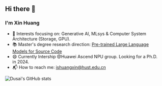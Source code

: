 ## Hi there 👋


<!--
**isHuangXin/isHuangXin** is a ✨ _special_ ✨ repository because its `README.md` (this file) appears on your GitHub profile.

Here are some ideas to get you started:

- 🔭 I’m currently working on ...
- 🌱 I’m currently learning ...
- 👯 I’m looking to collaborate on ...
- 🤔 I’m looking for help with ...
- 💬 Ask me about ...
- 📫 How to reach me: ...
- 😄 Pronouns: ...
- ⚡ Fun fact: ...
-->


<!-- - 🍊 I will continue postgraduate study in computer science at Huazhong University of Science and Technology this September.
- 📚 My research interests: Machine Learning, Compilation principle, Natural Language Processing for Code(NLP4Code).
- 💻 I’m currently working on designing and code-to-code matching algorithm.-->
<!-- - 💻 My current interests: Natural Language Processing for Code(NLP4Code), Compilers Principles. -->
### I'm Xin Huang

<!--- 🔭 Interests focusing on: Distributed Storage & Database Systems（C++）、System for AI (LLMs) -->
- 🔭 Interests focusing on: Generative AI, MLsys & Computer System Architecture (Storage, GPU).
- 📚 Master's degree research direction: [Pre-trained Large Language Models for Source Code](https://github.com/isHuangXin/graphcodebert-two-stage-hash-code-search)
- 😄 Currently Intership @Huawei Ascend NPU group. Looking for a Ph.D. in 2024.
- 📬 How to reach me: ishuangxin@hust.edu.cn
<!--   - I currently got a summer internship at [OceanBase](https://en.oceanbase.com/?utm_source=google_ads&utm_medium=keywords&utm_campaign=othersbrand&utm_term=exa_oceanbase&gclid=CjwKCAjwl6OiBhA2EiwAuUwWZSlmumxoKGc_fgEIKuCFwdaQS7hVXCoJe9KXLPMpcpPlIybqJDFY-xoCk8YQAvD_BwE) -->
<!-- Summer Internship 2023 @oceanbase |  -->

<!--⚡ Open-source projects currently in progress: 
- [Add a Kafka Source Connector](https://issues.apache.org/jira/browse/GSOC-140)、[CDC](https://github.com/apache/shardingsphere/issues/24869)-->
<!-- Expected to gradute in 2024 & -->
<!-- Master's degree research direction, expected to gradute in 2024 -->
<!-- - Code Intelligence & AIGC -->
<!-- - Fast Code Search & Cooperate with Tencent -->

<!-- 📬 Feel free to contact me :)

- Email: ishuangxin@hust.edu.cn
- WeChat: is_HuangXin -->



![Dusai's GitHub stats](https://github-readme-stats.vercel.app/api?username=isHuangXin)

